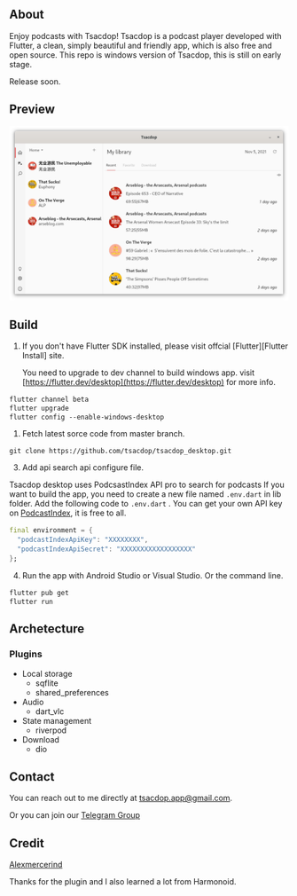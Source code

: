 ##  About

Enjoy podcasts with Tsacdop!
Tsacdop is a podcast player developed with Flutter, a clean, simply beautiful and friendly app, which is also free and open source.
This repo is windows version of Tsacdop, this is still on early stage.

Release soon.
## Preview

![](preview/linux_home.png)

## Build

1. If you don't have Flutter SDK installed, please visit offcial [Flutter][Flutter Install] site.

   You need to upgrade to dev channel to build windows app. visit [https://flutter.dev/desktop](https://flutter.dev/desktop) for more info.

``` 
flutter channel beta
flutter upgrade
flutter config --enable-windows-desktop
```

1. Fetch latest sorce code from master branch.

``` 
git clone https://github.com/tsacdop/tsacdop_desktop.git
```

3. Add api search api configure file.  

Tsacdop desktop uses PodcsastIndex API pro to search for podcasts If you want to build the app, you need to create a new file named `.env.dart` in lib folder. Add the following code to `.env.dart` . You can get your own API key on [PodcastIndex](https://podcastindex.org/), it is free to all. 

``` dart
final environment = {
  "podcastIndexApiKey": "XXXXXXXX",
  "podcastIndexApiSecret": "XXXXXXXXXXXXXXXXXX"
};
```

4. Run the app with Android Studio or Visual Studio. Or the command line.

``` 
flutter pub get
flutter run
```

## Archetecture

### Plugins

* Local storage
  + sqflite
  + shared_preferences
* Audio
  + dart_vlc
* State management
  + riverpod
* Download
  + dio

## Contact

You can reach out to me directly at [tsacdop.app@gmail.com](mailto:<tsacdop.app@gmail.com>).

Or you can join our [Telegram Group](https://t.me/joinchat/Bk3LkRpTHy40QYC78PK7Qg)

## Credit

[Alexmercerind](https://github.com/alexmercerind/) 

Thanks for the plugin and I also learned a lot from Harmonoid.



[Homepage Screenshot]: https://raw.githubusercontent.com/stonega/tsacdop_desktop/master/preview/linux_home.png
[Dark Mode]: https://raw.githubusercontent.com/stonega/tsacdop_desktop/master/preview/homepage.png
[github release]: https://img.shields.io/github/v/release/stonega/tsacdop_desktop
[github release - recent]: https://github.com/stonega/tsacdop_desktop/releases
[github downloads]: https://img.shields.io/github/downloads/stonega/tsacdop_desktop/total?color=%230000d&label=downloads
[localizely]: https://img.shields.io/badge/dynamic/json?color=%2326c6da&label=localizely&query=%24.languages.length&url=https%3A%2F%2Fapi.localizely.com%2Fv1%2Fprojects%2Fbde4e9bd-4cb2-449b-9de2-18f231ddb47d%2Fstatus
[style: effective dart]: https://img.shields.io/badge/style-effective_dart-40c4ff.svg
[effective dart pub]: https://pub.dev/packages/effective_dart
[license]: https://github.com/stonega/tsacdop/blob/master/LICENSE
[License badge]: https://img.shields.io/badge/license-GPLv3-yellow.svg
